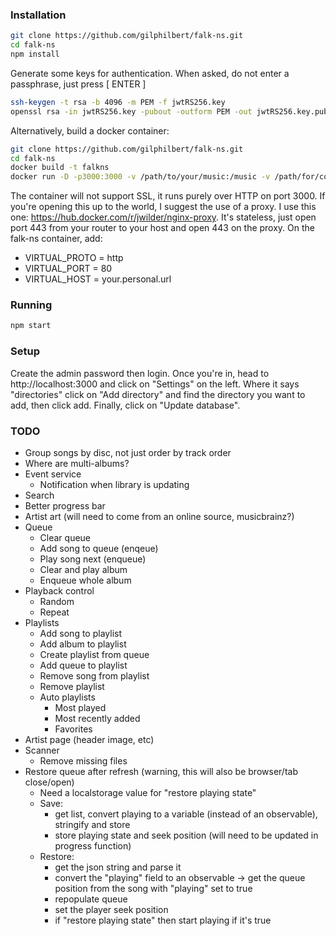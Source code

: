
### Installation
```bash
git clone https://github.com/gilphilbert/falk-ns.git
cd falk-ns
npm install
```
Generate some keys for authentication. When asked, do not enter a passphrase, just press [ ENTER ]
```bash
ssh-keygen -t rsa -b 4096 -m PEM -f jwtRS256.key
openssl rsa -in jwtRS256.key -pubout -outform PEM -out jwtRS256.key.pub
```

Alternatively, build a docker container:
```bash
git clone https://github.com/gilphilbert/falk-ns.git
cd falk-ns
docker build -t falkns
docker run -D -p3000:3000 -v /path/to/your/music:/music -v /path/for/config/data:/app/data falkns:latest
```
The container will not support SSL, it runs purely over HTTP on port 3000. If you're opening this up to the world, I suggest the use of a proxy. I use this one: https://hub.docker.com/r/jwilder/nginx-proxy. It's stateless, just open port 443 from your router to your host and open 443 on the proxy. On the falk-ns container, add:
* VIRTUAL_PROTO = http
* VIRTUAL_PORT = 80
* VIRTUAL_HOST = your.personal.url

### Running
```bash
npm start
```
### Setup
Create the admin password then login. Once you're in, head to http://localhost:3000 and click on "Settings" on the left. Where it says "directories" click on "Add directory" and find the directory you want to add, then click add. Finally, click on "Update database".

### TODO
* Group songs by disc, not just order by track order
* Where are multi-albums?
* Event service
    * Notification when library is updating
* Search
* Better progress bar
* Artist art (will need to come from an online source, musicbrainz?)
* Queue
    * Clear queue
    * Add song to queue (enqeue)
    * Play song next (enqueue)
    * Clear and play album
    * Enqueue whole album
* Playback control
    * Random
    * Repeat
* Playlists
    * Add song to playlist
    * Add album to playlist
    * Create playlist from queue
    * Add queue to playlist
    * Remove song from playlist
    * Remove playlist
    * Auto playlists
        * Most played
        * Most recently added
        * Favorites
* Artist page (header image, etc)
* Scanner
    * Remove missing files
* Restore queue after refresh (warning, this will also be browser/tab close/open)
    * Need a localstorage value for "restore playing state"
    * Save:
        * get list, convert playing to a variable (instead of an observable), stringify and store
        * store playing state and seek position (will need to be updated in progress function)
    * Restore:
        * get the json string and parse it
        * convert the "playing" field to an observable -> get the queue position from the song with "playing" set to true
        * repopulate queue
        * set the player seek position
        * if "restore playing state" then start playing if it's true